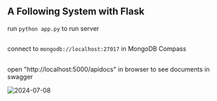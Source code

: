 ## A Following System with Flask
run `python app.py` to run server
##
connect to `mongodb://localhost:27017` in MongoDB Compass
##
open "http://localhost:5000/apidocs" in browser to see documents in swagger


![2024-07-08](https://github.com/mostafavi82/diginext_backend_task/assets/118309983/4410cc3f-3bdd-49d5-b87b-089598c7a9b4)

